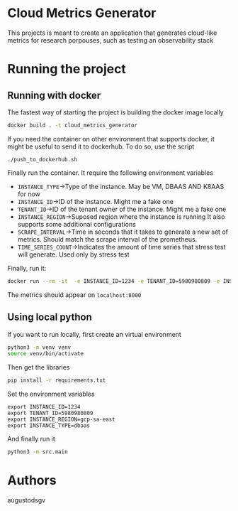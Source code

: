 # Cloud Metrics Generator
This projects is meant to create an application that generates cloud-like metrics
for research porpouses, such as testing an observability stack

# Running the project
## Running with docker
The fastest way of starting the project is building the docker image locally
```sh
docker build . -t cloud_metrics_generator
```
If you need the container on other environment that supports docker, it might be
useful to send it to dockerhub. To do so, use the script
```
./push_to_dockerhub.sh
```
Finally run the container. It require the following environment variables
* `INSTANCE_TYPE`->Type of the instance. May be VM, DBAAS AND K8AAS for now
* `INSTANCE_ID`->ID of the instance. Might me a fake one
* `TENANT_ID`->ID of the tenant owner of the instance. Might me a fake one
* `INSTANCE_REGION`->Suposed region where the instance is running
It also supports some additional configurations
* `SCRAPE_INTERVAL`->Time in seconds that it takes to generate a new set of metrics. Should match the scrape interval of the prometheus.
* `TIME_SERIES_COUNT`->Indicates the amount of time series that stress test will generate. Used only by stress test 

Finally, run it:
```sh
docker run --rm -it  -e INSTANCE_ID=1234 -e TENANT_ID=5980980809 -e INSTANCE_REGION=gcp-sa-east -e INSTANCE_TYPE=dbaas -p 8000:8000 cloud_metric_generator   
``` 
The metrics should appear on `localhost:8000`

## Using local python
If you want to run locally, first create an virtual environment
```sh
python3 -m venv venv
source venv/bin/activate
```
Then get the libraries
```sh
pip install -r requirements.txt
```
Set the environment variables
```
export INSTANCE_ID=1234
export TENANT_ID=5980980809
export INSTANCE_REGION=gcp-sa-east
export INSTANCE_TYPE=dbaas 
```
And finally run it
```sh
python3 -m src.main
```

# Authors
augustodsgv